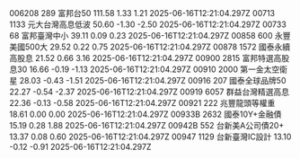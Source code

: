 006208	289	富邦台50	111.58	1.33	1.21	2025-06-16T12:21:04.297Z
00713	1133	元大台灣高息低波	50.60	-1.30	-2.50	2025-06-16T12:21:04.297Z
00733	68	富邦臺灣中小	39.11	0.09	0.23	2025-06-16T12:21:04.297Z
00858	600	永豐美國500大	29.52	0.22	0.75	2025-06-16T12:21:04.297Z
00878	1572	國泰永續高股息	21.52	0.66	3.16	2025-06-16T12:21:04.297Z
00900	2815	富邦特選高股息30	16.66	-0.19	-1.13	2025-06-16T12:21:04.297Z
00910	2000	第一金太空衛星	28.03	-0.43	-1.51	2025-06-16T12:21:04.297Z
00916	207	國泰全球品牌50	22.27	-0.54	-2.37	2025-06-16T12:21:04.297Z
00919	6057	群益台灣精選高息	22.36	-0.13	-0.58	2025-06-16T12:21:04.297Z
00921	222	兆豐龍頭等權重	18.61	0.00	0.00	2025-06-16T12:21:04.297Z
00933B	2632	國泰10Y+金融債	15.19	0.28	1.88	2025-06-16T12:21:04.297Z
00942B	552	台新美A公司債20+	13.37	0.08	0.60	2025-06-16T12:21:04.297Z
00947	1129	台新臺灣IC設計	13.10	-0.12	-0.91	2025-06-16T12:21:04.297Z